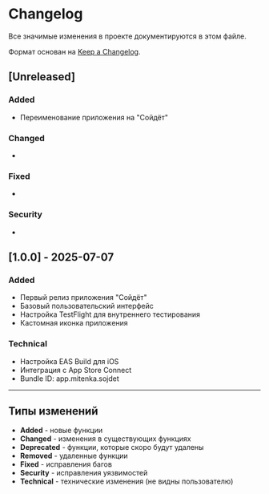 # Changelog

Все значимые изменения в проекте документируются в этом файле.

Формат основан на [Keep a Changelog](https://keepachangelog.com/ru/1.0.0/).

## [Unreleased]

### Added

- Переименование приложения на "Сойдёт"

### Changed

-

### Fixed

-

### Security

-

## [1.0.0] - 2025-07-07

### Added

- Первый релиз приложения "Сойдёт"
- Базовый пользовательский интерфейс
- Настройка TestFlight для внутреннего тестирования
- Кастомная иконка приложения

### Technical

- Настройка EAS Build для iOS
- Интеграция с App Store Connect
- Bundle ID: app.mitenka.sojdet

---

## Типы изменений

- **Added** - новые функции
- **Changed** - изменения в существующих функциях
- **Deprecated** - функции, которые скоро будут удалены
- **Removed** - удаленные функции
- **Fixed** - исправления багов
- **Security** - исправления уязвимостей
- **Technical** - технические изменения (не видны пользователю)
